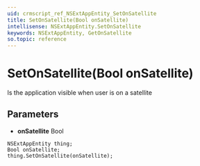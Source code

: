 ```yaml
---
uid: crmscript_ref_NSExtAppEntity_SetOnSatellite
title: SetOnSatellite(Bool onSatellite)
intellisense: NSExtAppEntity.SetOnSatellite
keywords: NSExtAppEntity, GetOnSatellite
so.topic: reference
---
```


# SetOnSatellite(Bool onSatellite)

Is the application visible when user is on a satellite

## Parameters

* **onSatellite** Bool

```crmscript
NSExtAppEntity thing;
Bool onSatellite;
thing.SetOnSatellite(onSatellite);
```

